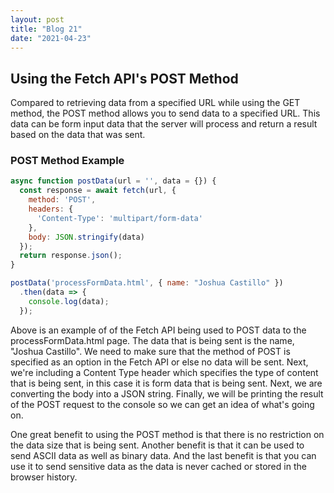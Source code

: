 ```yaml
---
layout: post
title: "Blog 21"
date: "2021-04-23"
---
```


## Using the Fetch API's POST Method
Compared to retrieving data from a specified URL while using the GET method, the POST method allows you to send data to a specified URL. This data can be form input data that the server will process and return a result based on the data that was sent.

### POST Method Example
```javascript
async function postData(url = '', data = {}) {
  const response = await fetch(url, {
    method: 'POST',
    headers: {
      'Content-Type': 'multipart/form-data'
    },
    body: JSON.stringify(data)
  });
  return response.json();
}

postData('processFormData.html', { name: "Joshua Castillo" })
  .then(data => {
    console.log(data);
  });
```

Above is an example of of the Fetch API being used to POST data to the processFormData.html page. The data that is being sent is the name, "Joshua Castillo". We need to make sure that the method of POST is specified as an option in the Fetch API or else no data will be sent. Next, we're including a Content Type header which specifies the type of content that is being sent, in this case it is form data that is being sent. Next, we are converting the body into a JSON string. Finally, we will be printing the result of the POST request to the console so we can get an idea of what's going on.

One great benefit to using the POST method is that there is no restriction on the data size that is being sent. Another benefit is that it can be used to send ASCII data as well as binary data. And the last benefit is that you can use it to send sensitive data as the data is never cached or stored in the browser history.